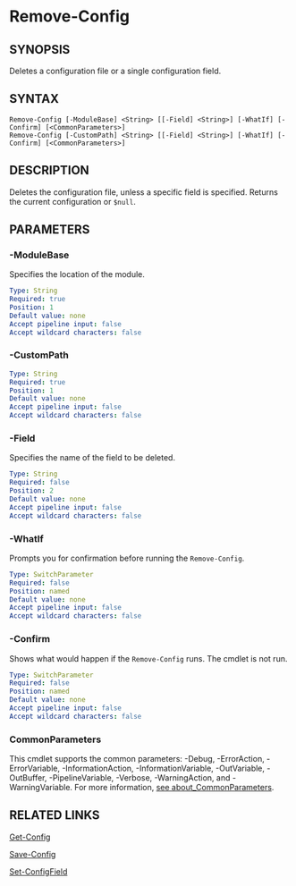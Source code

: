 # Remove-Config

## SYNOPSIS
Deletes a configuration file or a single configuration field.

[\\]: # (END SYNOPSIS)

## SYNTAX
```
Remove-Config [-ModuleBase] <String> [[-Field] <String>] [-WhatIf] [-Confirm] [<CommonParameters>]Remove-Config [-CustomPath] <String> [[-Field] <String>] [-WhatIf] [-Confirm] [<CommonParameters>]
```

[\\]: # (END SYNTAX)

## DESCRIPTION
Deletes the configuration file, unless a specific field is specified. Returns the current configuration or ``$null``.

[\\]: # (END DESCRIPTION)

## PARAMETERS

### -ModuleBase
Specifies the location of the module.
```yaml
Type: String
Required: true
Position: 1
Default value: none
Accept pipeline input: false
Accept wildcard characters: false
```

### -CustomPath

```yaml
Type: String
Required: true
Position: 1
Default value: none
Accept pipeline input: false
Accept wildcard characters: false
```

### -Field
Specifies the name of the field to be deleted.
```yaml
Type: String
Required: false
Position: 2
Default value: none
Accept pipeline input: false
Accept wildcard characters: false
```

### -WhatIf
Prompts you for confirmation before running the `Remove-Config`.
```yaml
Type: SwitchParameter
Required: false
Position: named
Default value: none
Accept pipeline input: false
Accept wildcard characters: false
```

### -Confirm
Shows what would happen if the `Remove-Config` runs. The cmdlet is not run.
```yaml
Type: SwitchParameter
Required: false
Position: named
Default value: none
Accept pipeline input: false
Accept wildcard characters: false
```

### CommonParameters
This cmdlet supports the common parameters: -Debug, -ErrorAction, -ErrorVariable, -InformationAction, -InformationVariable, -OutVariable, -OutBuffer, -PipelineVariable, -Verbose, -WarningAction, and -WarningVariable. For more information, [see about_CommonParameters](https://docs.microsoft.com/pl-pl/powershell/module/microsoft.powershell.core/about/about_commonparameters).

[\\]: # (END PARAMETERS)

## RELATED LINKS
[Get-Config](Get-Config.md)

[Save-Config](Save-Config.md)

[Set-ConfigField](Set-ConfigField.md)

[\\]: # (END RELATED LINKS)

[\\]: # (Generated by PSDocsGenerator)
[\\]: # (https://github.com/akotu235/PSDocsGenerator)
